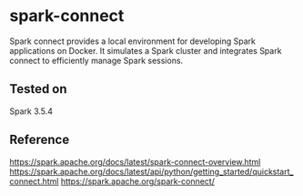 # spark-connect
Spark connect provides a local environment for developing Spark applications on Docker. It simulates a Spark cluster and integrates Spark connect to efficiently manage Spark sessions.

## Tested on
Spark 3.5.4

## Reference
https://spark.apache.org/docs/latest/spark-connect-overview.html
https://spark.apache.org/docs/latest/api/python/getting_started/quickstart_connect.html
https://spark.apache.org/spark-connect/
